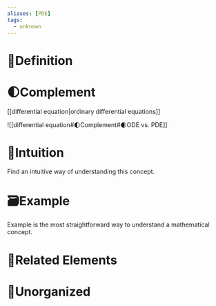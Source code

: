 ```yaml
---
aliases: [PDE]
tags:
  - unknown
---
```



# 📝Definition

# 🌓Complement
[[differential equation|ordinary differential equations]]

![[differential equation#🌓Complement#🌒ODE vs. PDE]]

# 🧠Intuition
Find an intuitive way of understanding this concept.

# 🗃Example
Example is the most straightforward way to understand a mathematical concept.

# 🌱Related Elements




# 🍂Unorganized
